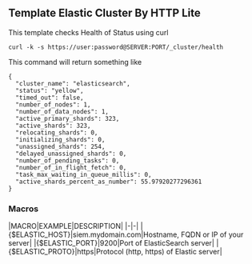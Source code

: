 ## Template Elastic Cluster By HTTP Lite

This template checks Health of Status using curl

```
curl -k -s https://user:password@SERVER:PORT/_cluster/health
```

This command will return something like


```
{
  "cluster_name": "elasticsearch",
  "status": "yellow",
  "timed_out": false,
  "number_of_nodes": 1,
  "number_of_data_nodes": 1,
  "active_primary_shards": 323,
  "active_shards": 323,
  "relocating_shards": 0,
  "initializing_shards": 0,
  "unassigned_shards": 254,
  "delayed_unassigned_shards": 0,
  "number_of_pending_tasks": 0,
  "number_of_in_flight_fetch": 0,
  "task_max_waiting_in_queue_millis": 0,
  "active_shards_percent_as_number": 55.97920277296361
}
```

### Macros

|MACRO|EXAMPLE|DESCRIPTION|
|-|-|
|{$ELASTIC_HOST}|siem.mydomain.com|Hostname, FQDN or IP of your server|
|{$ELASTIC_PORT}|9200|Port of ElasticSearch server|
|{$ELASTIC_PROTO}|https|Protocol (http, https) of Elastic server|